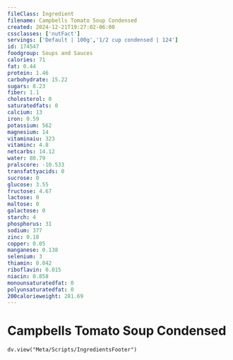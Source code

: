 ```yaml
---
fileClass: Ingredient
filename: Campbells Tomato Soup Condensed
created: 2024-12-21T19:27:02-06:00
cssclasses: ['nutFact']
servings: ['Default | 100g','1/2 cup condensed | 124']
id: 174547
foodgroup: Soups and Sauces
calories: 71
fat: 0.44
protein: 1.46
carbohydrate: 15.22
sugars: 8.23
fiber: 1.1
cholesterol: 0
saturatedfats: 0
calcium: 13
iron: 0.59
potassium: 562
magnesium: 14
vitaminaiu: 323
vitaminc: 4.8
netcarbs: 14.12
water: 80.79
pralscore: -10.533
transfattyacids: 0
sucrose: 0
glucose: 3.55
fructose: 4.67
lactose: 0
maltose: 0
galactose: 0
starch: 4
phosphorus: 31
sodium: 377
zinc: 0.18
copper: 0.05
manganese: 0.138
selenium: 3
thiamin: 0.042
riboflavin: 0.015
niacin: 0.858
monounsaturatedfat: 0
polyunsaturatedfat: 0
200calorieweight: 281.69
---
```


# Campbells Tomato Soup Condensed

```dataviewjs
dv.view("Meta/Scripts/IngredientsFooter")
```